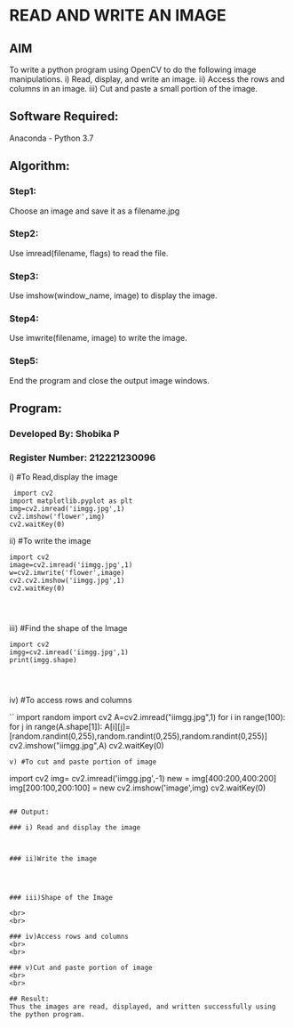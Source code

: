 # READ AND WRITE AN IMAGE
## AIM
To write a python program using OpenCV to do the following image manipulations.
i) Read, display, and write an image.
ii) Access the rows and columns in an image.
iii) Cut and paste a small portion of the image.

## Software Required:
Anaconda - Python 3.7
## Algorithm:
### Step1:
Choose an image and save it as a filename.jpg
### Step2:
Use imread(filename, flags) to read the file.
### Step3:
Use imshow(window_name, image) to display the image.
### Step4:
Use imwrite(filename, image) to write the image.
### Step5:
End the program and close the output image windows.
## Program:
### Developed By: Shobika P
### Register Number: 212221230096
i) #To Read,display the image
```
 import cv2
import matplotlib.pyplot as plt
img=cv2.imread('iimgg.jpg',1)
cv2.imshow('flower',img)
cv2.waitKey(0) 

```
ii) #To write the image
```
import cv2
image=cv2.imread('iimgg.jpg',1)
w=cv2.imwrite('flower',image)
cv2.cv2.imshow('iimgg.jpg',1)
cv2.waitKey(0) 




```
iii) #Find the shape of the Image
```
import cv2
imgg=cv2.imread('iimgg.jpg',1)
print(imgg.shape)




```
iv) #To access rows and columns

``
import random
import cv2
A=cv2.imread("iimgg.jpg",1)
for i in range(100):
    for j in range(A.shape[1]):
        A[i][j]=[random.randint(0,255),random.randint(0,255),random.randint(0,255)]
cv2.imshow("iimgg.jpg",A)
cv2.waitKey(0)



```
v) #To cut and paste portion of image
```
import cv2
img= cv2.imread('iimgg.jpg',-1)
new = img[400:200,400:200]
img[200:100,200:100] = new
cv2.imshow('image',img)
cv2.waitKey(0)



```

## Output:

### i) Read and display the image



### ii)Write the image




### iii)Shape of the Image

<br>
<br>

### iv)Access rows and columns
<br>
<br>

### v)Cut and paste portion of image
<br>
<br>

## Result:
Thus the images are read, displayed, and written successfully using the python program.


